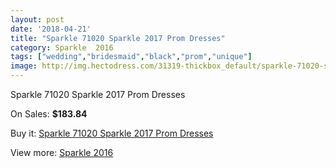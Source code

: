```yaml
---
layout: post
date: '2018-04-21'
title: "Sparkle 71020 Sparkle 2017 Prom Dresses"
category: Sparkle  2016
tags: ["wedding","bridesmaid","black","prom","unique"]
image: http://img.hectodress.com/31319-thickbox_default/sparkle-71020-sparkle-2012-prom-dresses.jpg
---
```

Sparkle 71020 Sparkle 2017 Prom Dresses

On Sales: **$183.84**
<a href="https://www.hectodress.com/sparkle-2013/14364-sparkle-71020-sparkle-2012-prom-dresses.html"><amp-img layout="responsive" width="600" height="600" src="//img.hectodress.com/31319-thickbox_default/sparkle-71020-sparkle-2012-prom-dresses.jpg" alt="Sparkle 71020 Sparkle 2017 Prom Dresses 0" /></a>

Buy it: [Sparkle 71020 Sparkle 2017 Prom Dresses](https://www.hectodress.com/sparkle-2013/14364-sparkle-71020-sparkle-2012-prom-dresses.html "Sparkle 71020 Sparkle 2017 Prom Dresses")

View more: [Sparkle  2016](https://www.hectodress.com/255-sparkle-2013 "Sparkle  2016")